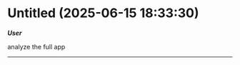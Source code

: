 <!-- Generated by SpecStory -->

# Untitled (2025-06-15 18:33:30)

_**User**_

analyze the full app

---

